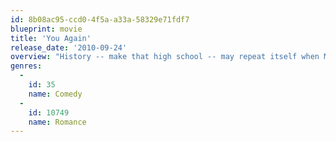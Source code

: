 ```yaml
---
id: 8b08ac95-ccd0-4f5a-a33a-58329e71fdf7
blueprint: movie
title: 'You Again'
release_date: '2010-09-24'
overview: "History -- make that high school -- may repeat itself when Marni learns that Joanna, the mean girl from her past, is set to be her sister-in-law. Before the wedding bells toll, Marni must show her brother that a tiger doesn't change its stripes. On Marni's side is her mother, while Joanna's backed by her wealthy aunt."
genres:
  -
    id: 35
    name: Comedy
  -
    id: 10749
    name: Romance
---
```

